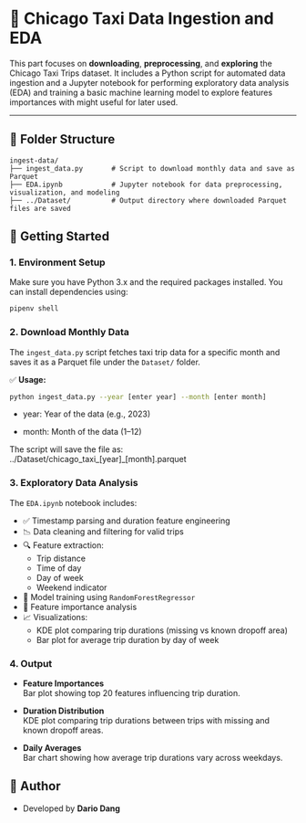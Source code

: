 # 🚕 Chicago Taxi Data Ingestion and EDA

This part focuses on **downloading**, **preprocessing**, and **exploring** the Chicago Taxi Trips dataset. It includes a Python script for automated data ingestion and a Jupyter notebook for performing exploratory data analysis (EDA) and training a basic machine learning model to explore features importances with might useful for later used.

---

## 📁 Folder Structure
```
ingest-data/
├── ingest_data.py       # Script to download monthly data and save as Parquet
├── EDA.ipynb            # Jupyter notebook for data preprocessing, visualization, and modeling
├── ../Dataset/          # Output directory where downloaded Parquet files are saved
```

## 🚀 Getting Started

### 1. Environment Setup

Make sure you have Python 3.x and the required packages installed. You can install dependencies using:
```bash
pipenv shell 
```

### 2. Download Monthly Data

The `ingest_data.py` script fetches taxi trip data for a specific month and saves it as a Parquet file under the `Dataset/` folder.

✅ **Usage:**

```bash
python ingest_data.py --year [enter year] --month [enter month]
```

- year: Year of the data (e.g., 2023)

- month: Month of the data (1–12)

The script will save the file as: ../Dataset/chicago_taxi_[year]_[month].parquet

### 3. Exploratory Data Analysis 

The `EDA.ipynb` notebook includes:

- ✅ Timestamp parsing and duration feature engineering  
- 📉 Data cleaning and filtering for valid trips  
- 🔍 Feature extraction:
  - Trip distance  
  - Time of day  
  - Day of week  
  - Weekend indicator  
- 🤖 Model training using `RandomForestRegressor`  
- 🔢 Feature importance analysis  
- 📈 Visualizations:
  - KDE plot comparing trip durations (missing vs known dropoff area)  
  - Bar plot for average trip duration by day of week  


### 4. Output

- **Feature Importances**  
  Bar plot showing top 20 features influencing trip duration.

- **Duration Distribution**  
  KDE plot comparing trip durations between trips with missing and known dropoff areas.

- **Daily Averages**  
  Bar chart showing how average trip durations vary across weekdays.

## 👤 Author

- Developed by **Dario Dang**